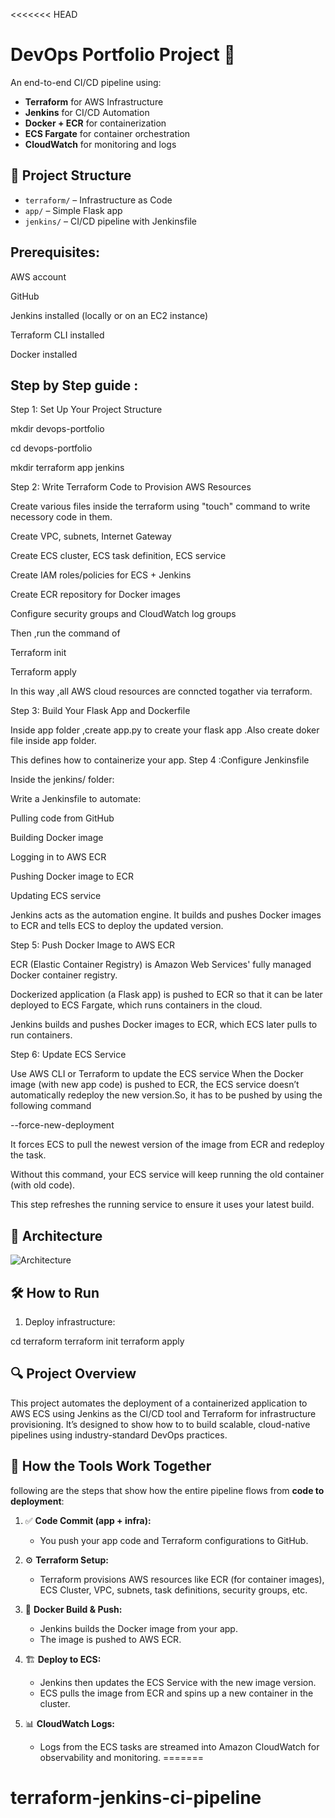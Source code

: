 <<<<<<< HEAD
# DevOps Portfolio Project 🚀

An end-to-end CI/CD pipeline using:

- **Terraform** for AWS Infrastructure
- **Jenkins** for CI/CD Automation
- **Docker + ECR** for containerization
- **ECS Fargate** for container orchestration
- **CloudWatch** for monitoring and logs

## 🔧 Project Structure
- `terraform/` – Infrastructure as Code
- `app/` – Simple Flask app
- `jenkins/` – CI/CD pipeline with Jenkinsfile

## Prerequisites:

AWS account

GitHub

Jenkins installed (locally or on an EC2 instance)

Terraform CLI installed

Docker installed

## Step by Step guide :

Step 1: Set Up Your Project Structure

mkdir devops-portfolio

cd devops-portfolio

mkdir terraform app jenkins

Step 2: Write Terraform Code to Provision AWS Resources

Create various files inside the terraform using "touch" command to write necessory code in them.

Create VPC, subnets, Internet Gateway

Create ECS cluster, ECS task definition, ECS service

Create IAM roles/policies for ECS + Jenkins

Create ECR repository for Docker images

Configure security groups and CloudWatch log groups

Then ,run the command of 

Terraform init 

Terraform apply 

In this way ,all AWS  cloud resources are conncted togather via terraform.

Step 3: Build Your Flask App and Dockerfile

Inside app folder ,create app.py to create your flask app .Also create doker file inside app folder.

This defines how to containerize your app.
Step 4 :Configure Jenkinsfile

Inside the jenkins/ folder:

Write a Jenkinsfile to automate:

Pulling code from GitHub

Building Docker image

Logging in to AWS ECR

Pushing Docker image to ECR

Updating ECS service


Jenkins acts as the automation engine. It builds and pushes Docker images to ECR and tells ECS to deploy the updated version.

Step 5: Push Docker Image to AWS ECR

ECR (Elastic Container Registry) is Amazon Web Services' fully managed Docker container registry.

Dockerized application (a Flask app)  is pushed to ECR so that it can be later deployed to ECS Fargate, which runs containers in the cloud.

Jenkins builds and pushes Docker images to ECR, which ECS later pulls to run containers.

Step 6: Update ECS Service

Use AWS CLI or Terraform to update the ECS service
When the Docker image (with new app code) is pushed to ECR, the ECS service doesn’t automatically redeploy the new version.So, it has to be pushed  by using the following command 

--force-new-deployment

It forces ECS to pull the newest version of the image from ECR and redeploy the task.

Without this command, your ECS service will keep running the old container (with old code).

This step refreshes the running service to ensure it uses your latest build.














## 📸 Architecture

![Architecture](architecture.png)

## 🛠️ How to Run

1. Deploy infrastructure:

cd terraform
terraform init
terraform apply
## 🔍 Project Overview

This project automates the deployment of a containerized application to AWS ECS using Jenkins as the CI/CD tool and Terraform for infrastructure provisioning. It’s designed to show how to  to build scalable, cloud-native pipelines using industry-standard DevOps practices.

## 🔄 How the Tools Work Together

following are the steps that show  how the entire pipeline flows from **code to deployment**:

1. ✅ **Code Commit (app + infra):**
   - You push your app code and Terraform configurations to GitHub.

2. ⚙️ **Terraform Setup:**
   - Terraform provisions AWS resources like ECR (for container images), ECS Cluster, VPC, subnets, task definitions, security groups, etc.

3. 🚀 **Docker Build & Push:**
   - Jenkins builds the Docker image from your app.
   - The image is pushed to AWS ECR.

4. 🏗️ **Deploy to ECS:**
   - Jenkins then updates the ECS Service with the new image version.
   - ECS pulls the image from ECR and spins up a new container in the cluster.

5. 📊 **CloudWatch Logs:**
   - Logs from the ECS tasks are streamed into Amazon CloudWatch for observability and monitoring.
=======
# terraform-jenkins-ci-pipeline
